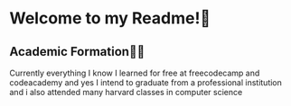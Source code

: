 <h1>Welcome to my Readme!👹</h1>
<h2>Academic Formation🙍‍♂️</h2>
<p>Currently everything I know I learned for free at freecodecamp and codeacademy and yes I intend to graduate from a professional institution and i also attended many harvard classes in computer science</p>
